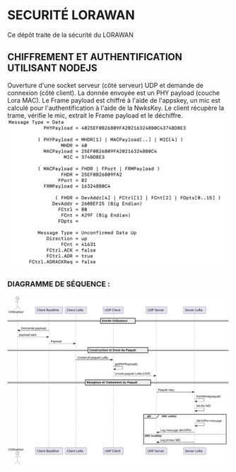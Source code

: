 # SECURITÉ LORAWAN
Ce dépôt traite de la sécurité du LORAWAN

## CHIFFREMENT ET AUTHENTIFICATION UTILISANT NODEJS
Ouverture d'une socket serveur (côté serveur) UDP et demande de connexion (côté client). La donnée envoyée est un PHY payload (couche Lora MAC). Le Frame payload est chiffré à l'aide de l'appskey, un mic est calculé pour l'authentification à l'aide de la NwksKey. Le client récupère la trame, vérifie le mic, extrait le Frame payload et le déchiffre.
![Alt text](trame.png)
### DIAGRAMME DE SÉQUENCE :
![Alt text](seqlorasocket.svg)
